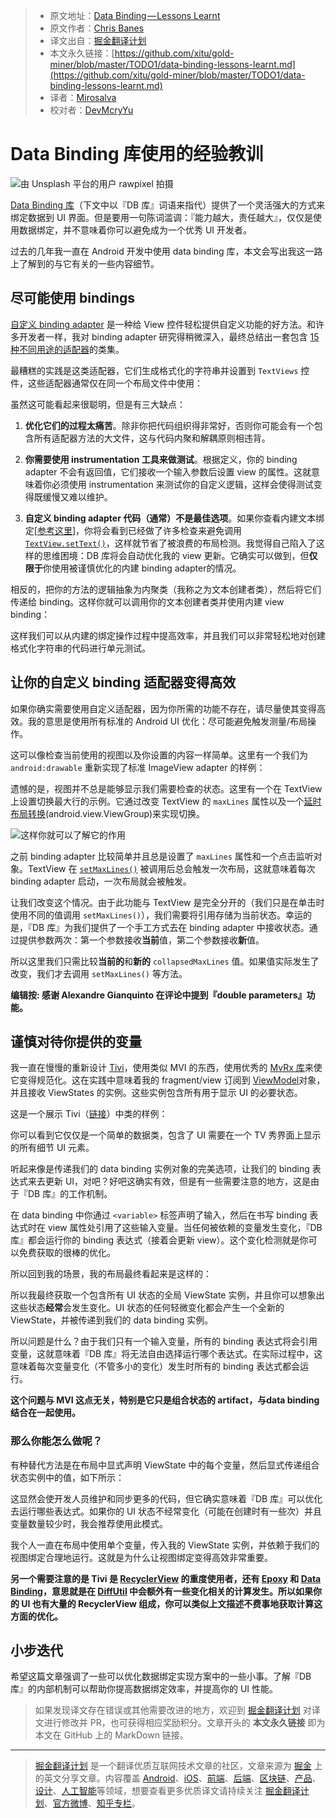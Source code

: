 > * 原文地址：[Data Binding — Lessons Learnt](https://medium.com/androiddevelopers/data-binding-lessons-learnt-4fd16576b719)
> * 原文作者：[Chris Banes](https://medium.com/@chrisbanes)
> * 译文出自：[掘金翻译计划](https://github.com/xitu/gold-miner)
> * 本文永久链接：[https://github.com/xitu/gold-miner/blob/master/TODO1/data-binding-lessons-learnt.md](https://github.com/xitu/gold-miner/blob/master/TODO1/data-binding-lessons-learnt.md)
> * 译者：[Mirosalva](https://github.com/Mirosalva)
> * 校对者：[DevMcryYu](https://github.com/DevMcryYu)

# Data Binding 库使用的经验教训

![由 [Unsplash](https://unsplash.com/?utm_source=unsplash&utm_medium=referral&utm_content=creditCopyText) 平台的用户 [rawpixel](https://unsplash.com/photos/uQkwbaP0UrI?utm_source=unsplash&utm_medium=referral&utm_content=creditCopyText) 拍摄](https://cdn-images-1.medium.com/max/13000/1*eAr7ibH_sGkMk51fm7dZIg.jpeg)

[Data Binding 库](https://developer.android.com/topic/libraries/data-binding/)（下文中以『DB 库』词语来指代）提供了一个灵活强大的方式来绑定数据到 UI 界面。但是要用一句陈词滥调：『能力越大，责任越大』，仅仅是使用数据绑定，并不意味着你可以避免成为一个优秀 UI 开发者。

过去的几年我一直在 Android 开发中使用 data binding 库，本文会写出我这一路上了解到的与它有关的一些内容细节。

## 尽可能使用 bindings 

[自定义 binding adapter](https://developer.android.com/topic/libraries/data-binding/binding-adapters#custom-logic) 是一种给 View 控件轻松提供自定义功能的好方法。和许多开发者一样，我对 binding adapter 研究得稍微深入，最终总结出一套包含 [15 种不同用途的适配器](https://github.com/chrisbanes/tivi/blob/5f785284b618002622781b44806fa469fc2b982e/app/src/main/java/app/tivi/ui/databinding/TiviBindingAdapters.kt)的类集。

最糟糕的实践是这类适配器，它们生成格式化的字符串并设置到 `TextViews` 控件，这些适配器通常仅在同一个布局文件中使用：

虽然这可能看起来很聪明，但是有三大缺点：

1. **优化它们的过程太痛苦**。除非你把代码组织得非常好，否则你可能会有一个包含所有适配器方法的大文件，这与代码内聚和解耦原则相违背。

2. **你需要使用 instrumentation 工具来做测试**。根据定义，你的 binding adapter 不会有返回值，它们接收一个输入参数后设置 view 的属性。这就意味着你必须使用 instrumentation 来测试你的自定义逻辑，这样会使得测试变得既缓慢又难以维护。

3. **自定义 binding adapter 代码（通常）不是最佳选项**。如果你查看内建文本绑定[[参考这里](https://android.googlesource.com/platform/frameworks/data-binding/+/master/extensions/baseAdapters/src/main/java/android/databinding/adapters/TextViewBindingAdapter.java#63)]，你将会看到已经做了许多检查来避免调用 [`TextView.setText()`](https://developer.android.com/reference/android/widget/TextView.html#setText(java.lang.CharSequence))，这样就节省了被浪费的布局检测。我觉得自己陷入了这样的思维困境：DB 库将会自动优化我的 view 更新。它确实可以做到，但**仅限于**你使用被谨慎优化的内建 binding adapter的情况。

相反的，把你的方法的逻辑抽象为内聚类（我称之为文本创建者类），然后将它们传递给 binding。这样你就可以调用你的文本创建者类并使用内建 view binding：

这样我们可以从内建的绑定操作过程中提高效率，并且我们可以非常轻松地对创建格式化字符串的代码进行单元测试。

## 让你的自定义 binding 适配器变得高效

如果你确实需要使用自定义适配器，因为你所需的功能不存在，请尽量使其变得高效。我的意思是使用所有标准的 Android UI 优化：尽可能避免触发测量/布局操作。

这可以像检查当前使用的视图以及你设置的内容一样简单。这里有一个我们为 `android:drawable` 重新实现了标准 ImageView adapter 的样例：

遗憾的是，视图并不总是能够显示我们需要检查的状态。这里有一个在 TextView 上设置切换最大行的示例。它通过改变 TextView 的 `maxLines` 属性以及一个[延时布局转换](https://developer.android.com/reference/androidx/transition/TransitionManager.html#beginDelayedTransition)(android.view.ViewGroup)来实现切换。

![这样你就可以了解它的作用](https://cdn-images-1.medium.com/max/2000/1*1EFkuX5VCoVr3tZ7OhUdYg.gif)

之前 binding adapter 比较简单并且总是设置了 `maxLines` 属性和一个点击监听对象。TextView 在 [`setMaxLines()`](https://developer.android.com/reference/android/widget/TextView.html#setMaxLines(int)) 被调用后总会触发一次布局，这就意味着每次 binding adapter 启动，一次布局就会被触发。

让我们改变这个情况。由于此功能与 TextView 是完全分开的（我们只是在单击时使用不同的值调用 `setMaxLines()`），我们需要将引用存储为当前状态。幸运的是，『DB 库』为我们提供了一个手工方式去在 binding adapter 中接收状态。通过提供参数两次：第一个参数接收**当前**值，第二个参数接收**新**值。

所以这里我们只需比较**当前的**和**新的** `collapsedMaxLines` 值。如果值实际发生了改变，我们才去调用 `setMaxLines()` 等方法。

**编辑按: 感谢 Alexandre Gianquinto 在评论中提到『double parameters』功能。**

## 谨慎对待你提供的变量

我一直在慢慢的重新设计 [Tivi](https://tivi.app)，使用类似 MVI 的东西，使用优秀的 [MvRx 库](https://github.com/airbnb/MvRx)来使它变得规范化。这在实践中意味着我的 fragment/view 订阅到 [ViewModel](https://developer.android.com/reference/androidx/lifecycle/ViewModel)对象，并且接收 ViewStates 的实例。这些实例包含所有用于显示 UI 的必要状态。

这是一个展示 Tivi（[链接](https://github.com/chrisbanes/tivi/blob/master/app/src/main/java/app/tivi/showdetails/details/ShowDetailsViewState.kt)）中类的样例：

你可以看到它仅仅是一个简单的数据类，包含了 UI 需要在一个 TV 秀界面上显示的所有细节 UI 元素。

听起来像是传递我们的 data binding 实例对象的完美选项，让我们的 binding 表达式来去更新 UI，对吧？好吧这确实有效，但是有一些需要注意的地方，这是由于『DB 库』的工作机制。

在 data binding 中你通过 `<variable>` 标签声明了输入，然后在书写 binding 表达式时在 view 属性处引用了这些输入变量。当任何被依赖的变量发生变化，『DB 库』都会运行你的 binding 表达式（接着会更新 view）。这个变化检测就是你可以免费获取的很棒的优化。

所以回到我的场景，我的布局最终看起来是这样的：

所以我最终获取一个包含所有 UI 状态的全局 ViewState 实例，并且你可以想象出这些状态**经常**会发生变化。UI 状态的任何轻微变化都会产生一个全新的 ViewState，并被传递到我们的 data binding 实例。

所以问题是什么？由于我们只有一个输入变量，所有的 binding 表达式将会引用变量，这就意味着『DB 库』将无法自由选择运行哪个表达式。在实际过程中，这意味着每次变量变化（不管多小的变化）发生时所有的 binding 表达式都会运行。

**这个问题与 MVI 这点无关，特别是它只是组合状态的 artifact，与data binding 结合在一起使用。**

### 那么你能怎么做呢？

有种替代方法是在布局中显式声明 ViewState 中的每个变量，然后显式传递组合状态实例中的值，如下所示：

这显然会使开发人员维护和同步更多的代码，但它确实意味着『DB 库』可以优化去运行哪些表达式。如果你的 UI 状态不经常变化（可能在创建时有一些次）并且变量数量较少时，我会推荐使用此模式。

我个人一直在布局中使用单个变量，传入我的 ViewState 实例，并依赖于我们的视图绑定合理地运行。这就是为什么让视图绑定变得高效非常重要。

**另一个需要注意的是 Tivi 是 [RecyclerView](https://developer.android.com/guide/topics/ui/layout/recyclerview) 的重度使用者，还有 [Epoxy](https://github.com/airbnb/epoxy) 和 [Data Binding](https://github.com/airbnb/epoxy/wiki/Data-Binding-Support)，意思就是在 [DiffUtil](https://developer.android.com/reference/androidx/recyclerview/widget/DiffUtil) 中会额外有一些变化相关的计算发生。所以如果你的 UI 也有大量的 RecyclerView 组成，你可以类似上文描述不费事地获取计算这方面的优化。**

## 小步迭代

希望这篇文章强调了一些可以优化数据绑定实现方案中的一些小事。了解『DB 库』的内部机制可以帮助你提高数据绑定效率，并提高你的 UI 性能。

> 如果发现译文存在错误或其他需要改进的地方，欢迎到 [掘金翻译计划](https://github.com/xitu/gold-miner) 对译文进行修改并 PR，也可获得相应奖励积分。文章开头的 **本文永久链接** 即为本文在 GitHub 上的 MarkDown 链接。

---

> [掘金翻译计划](https://github.com/xitu/gold-miner) 是一个翻译优质互联网技术文章的社区，文章来源为 [掘金](https://juejin.im) 上的英文分享文章。内容覆盖 [Android](https://github.com/xitu/gold-miner#android)、[iOS](https://github.com/xitu/gold-miner#ios)、[前端](https://github.com/xitu/gold-miner#前端)、[后端](https://github.com/xitu/gold-miner#后端)、[区块链](https://github.com/xitu/gold-miner#区块链)、[产品](https://github.com/xitu/gold-miner#产品)、[设计](https://github.com/xitu/gold-miner#设计)、[人工智能](https://github.com/xitu/gold-miner#人工智能)等领域，想要查看更多优质译文请持续关注 [掘金翻译计划](https://github.com/xitu/gold-miner)、[官方微博](http://weibo.com/juejinfanyi)、[知乎专栏](https://zhuanlan.zhihu.com/juejinfanyi)。
